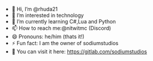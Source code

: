 - 👋 Hi, I’m @rhuda21
- 👀 I’m interested in technology
- 🌱 I’m currently learning C#,Lua and Python
- 📫 How to reach me:@nitwitmc (Discord)
- 😄 Pronouns: he/him (thats it!)
- ⚡ Fun fact: I am the owner of sodiumstudios
- 🔗 You can visit it here: https://gitlab.com/sodiumstudios

<!---
rhuda21/rhuda21 is a ✨ special ✨ repository because its `README.md` (this file) appears on your GitHub profile.
You can click the Preview link to take a look at your changes.
--->
